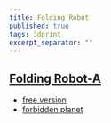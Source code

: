 ```yaml
---
title: Folding Robot
published: true
tags: 3dprint
excerpt_separator: ""
---
```

## [Folding Robot-A](https://fab365.net/items/107)
- [free version](https://www.myminifactory.com/object/3d-print-beat-bot-print-in-place-fold-up-robot-61898)
- [forbidden planet](https://fab365.net/items/112)

